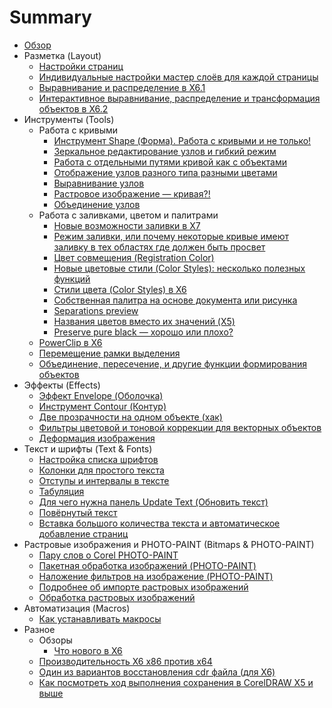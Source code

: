 # Summary

* [Обзор](README.md)
* Разметка (Layout)
   * [Настройки страниц](layout/nastroiki_stranits_v_coreldraw/index.md)
   * [Индивидуальные настройки мастер слоёв для каждой страницы](layout/Individualnye-nastroyki-master-sloev/index.md)
   * [Выравнивание и распределение в X6.1](layout/Vyravnivanie-i-raspredelenie-v-CorelDRAW-X61/index.md)
   * [Интерактивное выравнивание, распределение и трансформация объектов в X6.2](layout/Interaktivnoe-vyravnivanie-raspredelenie-i-transformatsiya-obektov-v-CorelDRAW-X62/index.md)
* Инструменты (Tools)
   * Работа с кривыми
      * [Инструмент Shape (Форма). Работа с кривыми и не только!](tools/curves/Instrument-Shape-v-CorelDRAW-Rabota-s-krivymi-i-ne-tolko/index.md)
      * [Зеркальное редактирование узлов и гибкий режим](tools/curves/Zerkalnoe-redaktirovanie-uzlov/index.md)
      * [Работа с отдельными путями кривой как с объектами](tools/curves/rabota-s-otdelnymi-putyami-krivoy-kak-s-obektami/index.md)
      * [Отображение узлов разного типа разными цветами](tools/curves/Otobrazhenie-uzlov-raznogo-tipa-raznymi-tsvetami/index.md)
      * [Выравнивание узлов](tools/curves/Vyravnivanie-uzlov/index.md)
      * [Растровое изображение — кривая?!](tools/curves/Rastrovoe-izobrazhenie--krivaya/index.md)
      * [Объединение узлов](tools/curves/Obedinenie-uzlov/index.md)
   * Работа с заливками, цветом и палитрами
      * [Новые возможности заливки в X7](tools/colors/novye-vozmozhnosti-zalivki-v-coreldraw-x7/index.md)
      * [Режим заливки, или почему некоторые кривые имеют заливку в тех областях где должен быть просвет](tools/colors/Rezhim-zalivki/index.md)
      * [Цвет совмещения (Registration Color)](tools/colors/Registration-Color/index.md)
      * [Новые цветовые стили (Color Styles): несколько полезных функций](tools/colors/Novye-tsvetovye-stili-Color-Styles-neskolko-poleznykh-funktsiy/index.md)
      * [Стили цвета (Color Styles) в X6](tools/colors/Stili-tsveta-Color-Styles-v-CorelDRAW-X6/index.md)
      * [Собственная палитра на основе документа или рисунка](tools/colors/Sobstvennaya-palitra-na-osnove-dokumenta-ili-risunka/index.md)
      * [Separations preview](tools/colors/Separations-preview/index.md)
      * [Названия цветов вместо их значений (X5)](tools/colors/Nazvaniya-tsvetov-vmesto-ikh-znacheniy--X5/index.md)
      * [Preserve pure black — хорошо или плохо?](tools/colors/Preserve-pure-black--khorosho-ili-plokho/index.md)
   * [PowerClip в X6](tools/PowerClip-v-CorelDRAW-X6/index.md)
   * [Перемещение рамки выделения](tools/Peremeschenie-ramki-vydeleniya/index.md)
   * [Объединение, пересечение, и другие функции формирования объектов](tools/Obedinenie-peresechenie-i-drugie-funktsii-formirovaniya-obektov/index.md)
* Эффекты (Effects)
   * [Эффект Envelope (Оболочка)](effect/Effekt-Envelope-Obolochka-v-CorelDRAW/index.md)
   * [Инструмент Contour (Контур)](effect/Instrument-Kontur-v-CorelDRAW/index.md)
   * [Две прозрачности на одном объекте (хак)](effect/Dve-prozrachnosti-na-odnom-obekte-v-CorelDRAW/index.md)
   * [Фильтры цветовой и тоновой коррекции для векторных объектов](effect/Filtry-tsvetovoy-i-tonovoy-korrektsii-dlya-vektornykh-obektov/index.md)
   * [Деформация изображения](effect/Deformatsiya-izobrazheniya/index.md)
* Текст и шрифты (Text & Fonts)
   * [Настройка списка шрифтов](text/Nastroyka-spiska-shriftov/index.md)
   * [Колонки для простого текста](text/Kolonki-dlya-prostogo-teksta/index.md)
   * [Отступы и интервалы в тексте](text/Otstupy-i-intervaly-v-tekste/index.md)
   * [Табуляция](text/Tabulyatsiya/index.md)
   * [Для чего нужна панель Update Text (Обновить текст)](text/Dlya-chego-nuzhna-panel-Update-Text-Obnovit-tekst/index.md)
   * [Повёрнутый текст](text/Povernutyy-tekst/index.md)
   * [Вставка большого количества текста и автоматическое добавление страниц](text/Vstavka-bolshogo-kolichestva-teksta-i-avtomaticheskoe-dobavlenie-stranits/index.md)
* Растровые изображения и PHOTO-PAINT (Bitmaps & PHOTO-PAINT)
   * [Пару слов о Corel PHOTO-PAINT](bitmaps/Paru-slov-o-Corel-PHOTO-PAINT/index.md)
   * [Пакетная обработка изображений (PHOTO-PAINT)](bitmaps/Paketnaya-obrabotka-izobrazheniy-s-pomoschyu-Corel-PHOTO-PAINT/index.md)
   * [Наложение фильтров на изображение (PHOTO-PAINT)](bitmaps/Nalozhenie-filtrov-na-izobrazhenie/index.md)
   * [Подробнее об импорте растровых изображений](bitmaps/Podrobnee-ob-importe-rastrovykh-izobrazheniy/index.md)
   * [Обработка растровых изображений](bitmaps/Obrabotka-rastrovykh-izobrazheniy/index.md)
* Автоматизация (Macros)
   * [Как устанавливать макросы](macros/kak_ustanavlivat_makrosi/index.md)
* Разное
   * Обзоры
      * [Что нового в X6](other/review/Chto-novogo-v-CorelDRAW-X6/index.md)
   * [Производительность X6 x86 против x64](other/Proizvoditelnost-CorelDRAW-X6-x86-protiv-x64/index.md)
   * [Один из вариантов восстановления cdr файла (для X6)](other/Odin-iz-variantov-vosstanovleniya-cdr-fayla-dlya-CorelDRAW-X6/index.md)
   * [Как посмотреть ход выполнения сохранения в CorelDRAW X5 и выше](other/Kak-posmotret-khod-vypolneniya-sokhraneniya-v-X5/index.md)
